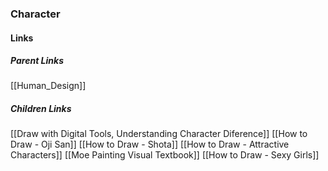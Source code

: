 ### Character
#### Links
##### Parent Links
[[Human_Design]]
##### Children Links
[[Draw with Digital Tools, Understanding Character Diference]]
[[How to Draw - Oji San]]
[[How to Draw - Shota]]
[[How to Draw - Attractive Characters]]
[[Moe Painting Visual Textbook]]
[[How to Draw - Sexy Girls]]
